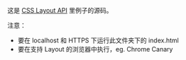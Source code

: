 这是 [CSS Layout API](https://github.com/anjia/blog/issues/26) 里例子的源码。

注意：
- 要在 localhost 和 HTTPS 下运行此文件夹下的 index.html
- 要在支持 Layout 的浏览器中执行，eg. Chrome Canary